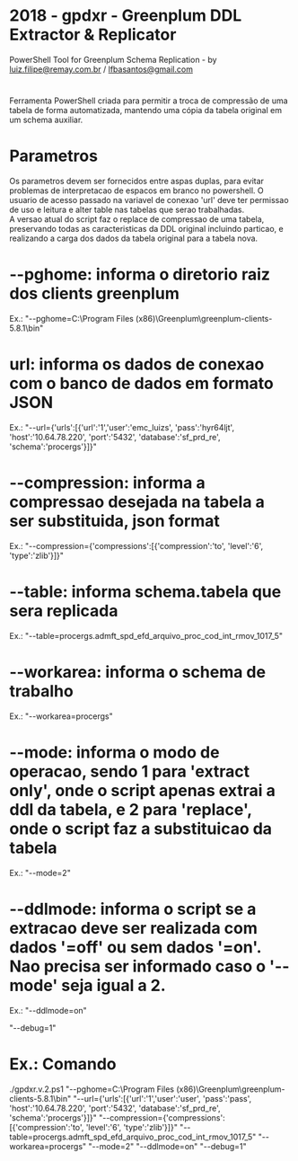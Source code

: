 # 2018 - gpdxr - Greenplum DDL Extractor & Replicator
PowerShell Tool for Greenplum Schema Replication - by luiz.filipe@remay.com.br / lfbasantos@gmail.com

#
# 
Ferramenta PowerShell criada para permitir a troca de compressão de uma tabela de forma automatizada, mantendo uma cópia da tabela original em um schema auxiliar.

# Parametros
Os parametros devem ser fornecidos entre aspas duplas, para evitar problemas de interpretacao de espacos em branco no powershell.
O usuario de acesso passado na variavel de conexao 'url' deve ter permissao de uso e leitura e alter table nas tabelas que serao trabalhadas.
<br>
A versao atual do script faz o replace de compressao de uma tabela, preservando todas as caracteristicas da DDL original incluindo particao, e realizando a carga dos dados da tabela original para a tabela nova.

#
# --pghome: informa o diretorio raiz dos clients greenplum
Ex.: "--pghome=C:\Program Files (x86)\Greenplum\greenplum-clients-5.8.1\bin" 

#
# url: informa os dados de conexao com o banco de dados em formato JSON
Ex.: "--url={'urls':[{'url':'1','user':'emc_luizs', 'pass':'hyr64ljt', 'host':'10.64.78.220', 'port':'5432', 'database':'sf_prd_re', 'schema':'procergs'}]}" 

#
# --compression: informa a compressao desejada na tabela a ser substituida, json format
Ex.: "--compression={'compressions':[{'compression':'to', 'level':'6', 'type':'zlib'}]}"

#
# --table: informa schema.tabela que sera replicada
Ex.: "--table=procergs.admft_spd_efd_arquivo_proc_cod_int_rmov_1017_5" 

#
# --workarea: informa o schema de trabalho
Ex.: "--workarea=procergs" 

#
# --mode: informa o modo de operacao, sendo 1 para 'extract only', onde o script apenas extrai a ddl da tabela, e 2 para 'replace', onde o script faz a substituicao da tabela
Ex.: "--mode=2" 

#
# --ddlmode: informa o script se a extracao deve ser realizada com dados '=off' ou sem dados '=on'. Nao precisa ser informado caso o '--mode' seja igual a 2.
Ex.: "--ddlmode=on" 

"--debug=1" 

# Ex.: Comando
./gpdxr.v.2.ps1 "--pghome=C:\Program Files (x86)\Greenplum\greenplum-clients-5.8.1\bin" "--url={'urls':[{'url':'1','user':'user', 'pass':'pass', 'host':'10.64.78.220', 'port':'5432', 'database':'sf_prd_re', 'schema':'procergs'}]}" "--compression={'compressions':[{'compression':'to', 'level':'6', 'type':'zlib'}]}" "--table=procergs.admft_spd_efd_arquivo_proc_cod_int_rmov_1017_5" "--workarea=procergs" "--mode=2" "--ddlmode=on" "--debug=1" 
